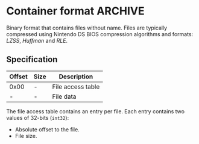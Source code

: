 # Container format ARCHIVE

Binary format that contains files without name. Files are typically compressed
using Nintendo DS BIOS compression algorithms and formats: _LZSS_, _Huffman_ and
_RLE_.

## Specification

| Offset | Size | Description       |
| ------ | ---- | ----------------- |
| 0x00   | -    | File access table |
| -      | -    | File data         |

The file access table contains an entry per file. Each entry contains two values
of 32-bits (`int32`):

- Absolute offset to the file.
- File size.
